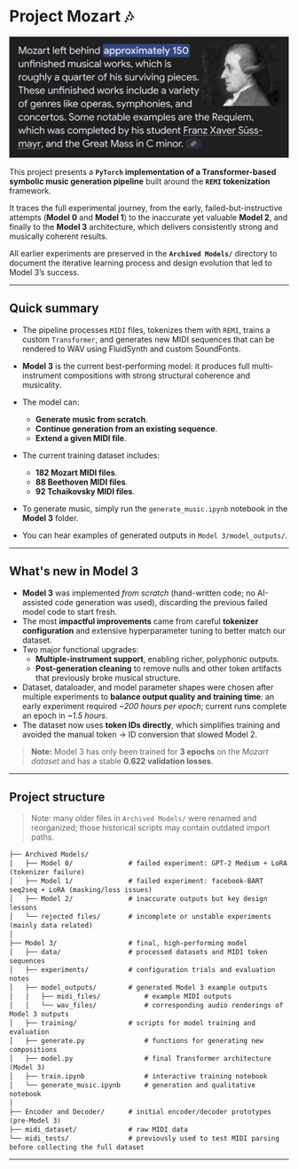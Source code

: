 # Project Mozart 🎶

![alt text](imgs/mozart.jpg)

This project presents a **`PyTorch` implementation of a Transformer-based symbolic music generation pipeline** built around the **`REMI` tokenization** framework.

It traces the full experimental journey, from the early, failed-but-instructive attempts (**Model 0** and **Model 1**) to the inaccurate yet valuable **Model 2**, and finally to the **Model 3** architecture, which delivers consistently strong and musically coherent results.

All earlier experiments are preserved in the **`Archived Models/`** directory to document the iterative learning process and design evolution that led to Model 3’s success.

---

## Quick summary

- The pipeline processes `MIDI` files, tokenizes them with `REMI`, trains a custom `Transformer`, and generates new MIDI sequences that can be rendered to WAV using FluidSynth and custom SoundFonts.
    
- **Model 3** is the current best-performing model: it produces full multi-instrument compositions with strong structural coherence and musicality.
    
- The model can:
	- **Generate music from scratch**.
	- **Continue generation from an existing sequence**.
	- **Extend a given MIDI file**.
    
- The current training dataset includes:
	- **182 Mozart MIDI files**.
	- **88 Beethoven MIDI files**.
	- **92 Tchaikovsky MIDI files**.
    
- To generate music, simply run the `generate_music.ipynb` notebook in the **Model 3** folder.
- You can hear examples of generated outputs in `Model 3/model_outputs/`.

---
## What's new in Model 3

- **Model 3** was implemented *from scratch* (hand-written code; no AI-assisted code generation was used), discarding the previous failed model code to start fresh.
- The most **impactful improvements** came from careful **tokenizer configuration** and extensive hyperparameter tuning to better match our dataset.
- Two major functional upgrades:
	- **Multiple-instrument support**, enabling richer, polyphonic outputs.
	- **Post-generation cleaning** to remove nulls and other token artifacts that previously broke musical structure.
- Dataset, dataloader, and model parameter shapes were chosen after multiple experiments to **balance output quality and training time**: an early experiment required *~200 hours per epoch*; current runs complete an epoch in *~1.5 hours*.
- The dataset now uses **token IDs directly**, which simplifies training and avoided the manual token -> ID conversion that slowed Model 2.

>**Note:** Model 3 has only been trained for **3 epochs** on the *Mozart dataset* and has a stable **0.622 validation losses**.

---
## Project structure

> Note: many older files in `Archived Models/` were renamed and reorganized; those historical scripts may contain outdated import paths.

```
├── Archived Models/
│   ├── Model 0/              # failed experiment: GPT-2 Medium + LoRA (tokenizer failure)
│   ├── Model 1/              # failed experiment: facebook-BART seq2seq + LoRA (masking/loss issues)
│   ├── Model 2/              # inaccurate outputs but key design lessons
│   └── rejected files/       # incomplete or unstable experiments (mainly data related)
│
├── Model 3/                  # final, high-performing model
│   ├── data/                 # processed datasets and MIDI token sequences
│   ├── experiments/          # configuration trials and evaluation notes
│   ├── model_outputs/        # generated Model 3 example outputs
│	│   ├── midi_files/           # example MIDI outputs
│	│   └── wav_files/            # corresponding audio renderings of Model 3 outputs
│   ├── training/             # scripts for model training and evaluation
│   ├── generate.py               # functions for generating new compositions
│	├── model.py                  # final Transformer architecture (Model 3)
│	├── train.ipynb               # interactive training notebook
│	└── generate_music.ipynb      # generation and qualitative notebook
│
├── Encoder and Decoder/      # initial encoder/decoder prototypes (pre-Model 3)
├── midi_dataset/             # raw MIDI data
└── midi_tests/               # previously used to test MIDI parsing before collecting the full dataset
```

---

